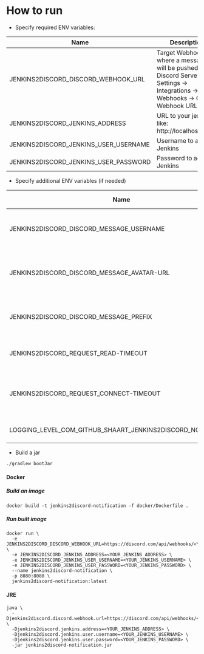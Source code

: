 # How to run
* Specify required ENV variables:

|Name|Description|Default value|
|----|-----------|-------------|
| JENKINS2DISCORD_DISCORD_WEBHOOK_URL | Target Webhook where a message will be pushed. Your Discord Server -> Settings -> Integrations -> Webhooks -> Copy Webhook URL | |
| JENKINS2DISCORD_JENKINS_ADDRESS | URL to your jenkins like: http://localhost:8080 | http://localhost:8080 |
| JENKINS2DISCORD_JENKINS_USER_USERNAME | Username to access Jenkins | admin |
| JENKINS2DISCORD_JENKINS_USER_PASSWORD | Password to access Jenkins | admin |

* Specify additional ENV variables (if needed)

|Name|Description|Default value|
|----|-----------|-------------|
| JENKINS2DISCORD_DISCORD_MESSAGE_USERNAME | Username that will be displayed in Discord's message | |
| JENKINS2DISCORD_DISCORD_MESSAGE_AVATAR-URL | URL to image that will be displayed in Discord's message | |
| JENKINS2DISCORD_DISCORD_MESSAGE_PREFIX | Prefix that will be displayed in Discord's message | [JENKINS] |
| JENKINS2DISCORD_REQUEST_READ-TIMEOUT | Time in millis to receive response | 5000 |
| JENKINS2DISCORD_REQUEST_CONNECT-TIMEOUT | Time in millis to establish a connection between hosts | 5000 |
| LOGGING_LEVEL_COM_GITHUB_SHAART_JENKINS2DISCORD_NOTIFICATION | Log level for this application | INFO |

- Build a jar
```shell script
./gradlew bootJar
``` 

#### Docker
##### Build an image
```shell script
docker build -t jenkins2discord-notification -f docker/Dockerfile .
```
##### Run built image
```shell script
docker run \ 
  -e JENKINS2DISCORD_DISCORD_WEBHOOK_URL=https://discord.com/api/webhooks/<YOUR_WEBHOOK> \
  -e JENKINS2DISCORD_JENKINS_ADDRESS=<YOUR_JENKINS_ADDRESS> \
  -e JENKINS2DISCORD_JENKINS_USER_USERNAME=<YOUR_JENKINS_USERNAME> \
  -e JENKINS2DISCORD_JENKINS_USER_PASSWORD=<YOUR_JENKINS_PASSWORD> \
  --name jenkins2discord-notification \
  -p 8080:8080 \ 
  jenkins2discord-notification:latest
```

#### JRE
```shell script
java \
  -Djenkins2discord.discord.webhook.url=https://discord.com/api/webhooks/<YOUR_WEBHOOK> \
  -Djenkins2discord.jenkins.address=<YOUR_JENKINS_ADDRESS> \
  -Djenkins2discord.jenkins.user.username=<YOUR_JENKINS_USERNAME> \
  -Djenkins2discord.jenkins.user.password=<YOUR_JENKINS_PASSWORD> \
  -jar jenkins2discord-notification.jar
```